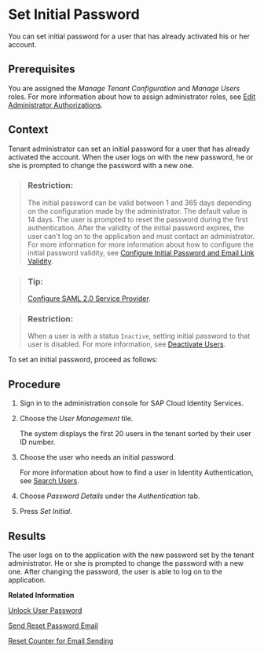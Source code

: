 <!-- loio16149d5f80a34c88884d0950cc14b023 -->

# Set Initial Password

You can set initial password for a user that has already activated his or her account.



<a name="loio16149d5f80a34c88884d0950cc14b023__prereq_cqc_43x_jrb"/>

## Prerequisites

You are assigned the *Manage Tenant Configuration* and *Manage Users* roles. For more information about how to assign administrator roles, see [Edit Administrator Authorizations](edit-administrator-authorizations-86ee374.md).



## Context

Tenant administrator can set an initial password for a user that has already activated the account. When the user logs on with the new password, he or she is prompted to change the password with a new one.

> ### Restriction:  
> The initial password can be valid between 1 and 365 days depending on the configuration made by the administrator. The default value is 14 days. The user is prompted to reset the password during the first authentication. After the validity of the initial password expires, the user can't log on to the application and must contact an administrator. For more information for more information about how to configure the initial password validity, see [Configure Initial Password and Email Link Validity](configure-initial-password-and-email-link-validity-f8093f4.md).

> ### Tip:  
> [Configure SAML 2.0 Service Provider](configure-saml-2-0-service-provider-51f1f75.md).

> ### Restriction:  
> When a user is with a status `Inactive`, setting initial password to that user is disabled. For more information, see [Deactivate Users](deactivate-users-99cf468.md).

To set an initial password, proceed as follows:



## Procedure

1.  Sign in to the administration console for SAP Cloud Identity Services.

2.  Choose the *User Management* tile.

    The system displays the first 20 users in the tenant sorted by their user ID number.

3.  Choose the user who needs an initial password.

    For more information about how to find a user in Identity Authentication, see [Search Users](search-users-06078a6.md).

4.  Choose *Password Details* under the *Authentication* tab.

5.  Press *Set Initial*.




<a name="loio16149d5f80a34c88884d0950cc14b023__result_fwb_4vw_t1b"/>

## Results

The user logs on to the application with the new password set by the tenant administrator. He or she is prompted to change the password with a new one. After changing the password, the user is able to log on to the application.

**Related Information**  


[Unlock User Password](unlock-user-password-9172552.md "You can unlock a user password when the user must log on to the application before the automatic unlock time of 60 minutes has passed, or if the Password Locked Period in the password policy is set at unlimited.")

[Send Reset Password Email](send-reset-password-email-da55abf.md "You can trigger the sending of an email to the user with reset password information.")

[Reset Counter for Email Sending](reset-counter-for-email-sending-08f634b.md "You can reset the counter for the number of emails that can be sent to the user.")

